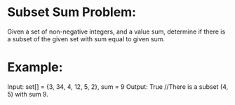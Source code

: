 # Subset Sum Problem:
Given a set of non-negative integers, and a value sum, determine if there is a subset of the given set with sum equal to given sum.
# Example:
Input:  set[] = {3, 34, 4, 12, 5, 2}, sum = 9
Output:  True  //There is a subset (4, 5) with sum 9.
